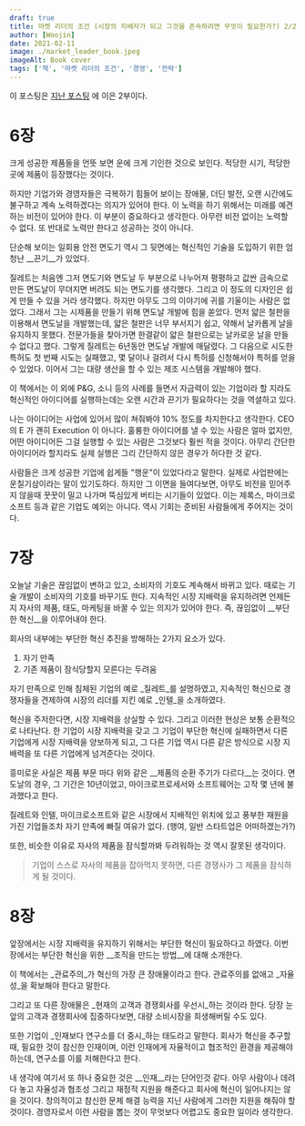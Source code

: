 ```yaml
---
draft: true
title: 마켓 리더의 조건 (시장의 지배자가 되고 그것을 존속하려면 무엇이 필요한가?) 2/2
author: [Woojin]
date: 2021-02-11
image: ./market_leader_book.jpeg
imageAlt: Book cover
tags: ['책', '마켓 리더의 조건', '경영', '전략']
---
```


이 포스팅은 [지난 포스팅](/2021-01-31-market-leader/index/) 에 이은 2부이다.

# 6장

크게 성공한 제품들을 언뜻 보면 운에 크게 기인한 것으로 보인다. 적당한 시기, 적당한 곳에 제품이 등장했다는 것이다.

하지만 기업가와 경영자들은 극복하기 힘들어 보이는 장애물, 더딘 발전, 오랜 시간에도 불구하고 계속 노력하겠다는 의지가 있어야 한다.
이 노력을 하기 위해서는 미래를 예견하는 비전이 있어야 한다. 이 부분이 중요하다고 생각한다. 아무런 비전 없이는 노력할 수 없다.
또 반대로 노력만 한다고 성공하는 것이 아니다.

단순해 보이는 일회용 안전 면도기 역시 그 뒷면에는 혁신적인 기술을 도입하기 위한 엄청난 __끈기__가 있었다.

질레트는 처음엔 그저 면도기와 면도날 두 부분으로 나누어져 평평하고 값싼 금속으로 만든 면도날이 무뎌지면 버려도 되는 면도기를 생각했다.
그리고 이 정도의 디자인은 쉽게 만들 수 있을 거라 생각했다. 하지만 아무도 그의 이야기에 귀를 기울이는 사람은 없었다.
그래서 그는 시제품을 만들기 위해 면도날 개발에 힘을 쏟았다.
먼저 얇은 철판을 이용해서 면도날을 개발했는데, 얇은 철판은 너무 부서지기 쉽고, 약해서 날카롭게 날을 유지하지 못했다.
전문가들을 찾아가면 한결같이 얇은 철판으로는 날카로운 날을 만들 수 없다고 했다.
그렇게 질레트는 6년동안 면도날 개발에 매달렸다.
그 다음으로 시도한 특허도 첫 번째 시도는 실패했고, 몇 달이나 걸려서 다시 특허를 신청해서야 특허를 얻을 수 있었다.
이어서 그는 대량 생산을 할 수 있는 제조 시스템을 개발해야 했다.

이 책에서는 이 외에 P&G, 소니 등의 사례를 들면서 자금력이 있는 기업이라 할 지라도 혁신적인 아이디어를 실행하는데는 오랜 시간과 끈기가 필요하다는 것을 역셜하고 있다.

나는 아이디어는 사업에 있어서 많이 쳐줘봐야 10% 정도를 차지한다고 생각한다.
CEO 의 E 가 괜히 Execution 이 아니다.
훌륭한 아이디어를 낼 수 있는 사람은 얼마 없지만, 어떤 아이디어든 그걸 실행할 수 있는 사람은 그것보다 훨씬 적을 것이다.
아무리 간단한 아이디어라 할지라도 실제 실행은 그리 간단하지 않은 경우가 허다한 것 같다.

사람들은 크게 성공한 기업에 쉽게들 "행운"이 있었다라고 말한다. 실제로 사업판에는 운칠기삼이라는 말이 있기도하다.
하지만 그 이면을 들여다보면, 아무도 비전을 믿어주지 않을때 꿋꿋이 밀고 나가며 뚝심있게 버티는 시기들이 있었다.
이는 제록스, 마이크로소프트 등과 같은 기업도 예외는 아니다. 역시 기회는 준비된 사람들에게 주어지는 것이다.

# 7장

오늘날 기술은 끊임없이 변하고 있고, 소비자의 기호도 계속해서 바뀌고 있다. 때로는 기술 개발이 소비자의 기호를 바꾸기도 한다.
지속적인 시장 지배력을 유지하려면 언제든지 자사의 제품, 태도, 마케팅을 바꿀 수 있는 의지가 있어야 한다.
즉, 끊임없이 __부단한 혁신__을 이루어내야 한다.

회사의 내부에는 부단한 혁신 추진을 방해하는 2가지 요소가 있다.

1. 자기 만족
2. 기존 제품이 잠식당할지 모른다는 두려움

자기 만족으로 인해 침체된 기업의 예로 _질레트_를 설명하였고,
지속적인 혁신으로 경쟁자들을 견제하여 시장의 리더를 지킨 예로 _인텔_을 소개하였다.

혁신을 주저한다면, 시장 지배력을 상실할 수 있다. 그리고 이러한 현상은 보통 순환적으로 나타난다.
한 기업이 시장 지배력을 갖고 그 기업이 부단한 혁신에 실패하면서 다른 기업에게 시장 지배력을 양보하게 되고,
그 다른 기업 역시 다른 같은 방식으로 시장 지배력을 또 다른 기업에게 넘겨준다는 것이다.

흥미로운 사실은 제품 부문 마다 위와 같은 __제품의 순환 주기가 다르다__는 것이다.
면도날의 경우, 그 기간은 10년이었고, 마이크로프로세서와 소프트웨어는 고작 몇 년에 불과했다고 한다.

질레트와 인텔, 마이크로소프트와 같은 시장에서 지배적인 위치에 있고 풍부한 재원을 가진 기업들조차 자기 만족에 빠질 여유가 없다.
(행여, 일반 스타트업은 어떠하겠는가?)

또한, 비슷한 이유로 자사의 제품을 잠식할까봐 두려워하는 것 역시 잘못된 생각이다.

>기업이 스스로 자사의 제품을 잡아먹지 못하면, 다른 경쟁사가 그 제품을 잠식하게 될 것이다.

# 8장

앞장에서는 시장 지배력을 유지하기 위해서는 부단한 혁신이 필요하다고 하였다.
이번 장에서는 부단한 혁신을 위한 __조직을 만드는 방법__에 대해 소개한다.

이 책에서는 _관료주의_가 혁신의 가장 큰 장애물이라고 한다. 관료주의를 없애고 _자율성_을 확보해야 한다고 말한다.

그리고 또 다른 장애물은 _현재의 고객과 경쟁회사를 우선시_하는 것이라 한다.
당장 눈앞의 고객과 경쟁회사에 집중하다보면, 대량 소비시장을 희생해버릴 수도 있다.

또한 기업이 _인재보다 연구소를 더 중시_하는 태도라고 말한다.
회사가 혁신을 추구할때, 필요한 것이 참신한 인재이며, 이런 인재에게 자율적이고 협조적인 환경을 제공해야 하는데,
연구소를 이를 저해한다고 한다.

내 생각에 여기서 또 하나 중요한 것은 __인재__라는 단어인것 같다.
아무 사람이나 데려다 놓고 자율성과 협조성 그리고 재정적 지원을 해준다고 회사에 혁신이 일어나지는 않을 것이다.
창의적이고 참신한 문제 해결 능력을 지닌 사람에게 그러한 지원을 해줘야 할 것이다.
경영자로서 이런 사람을 뽑는 것이 무엇보다 어렵고도 중요한 일이라 생각한다.

